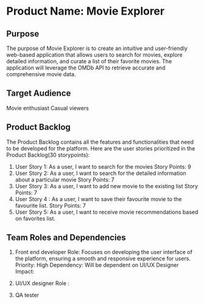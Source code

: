 # Product Name: Movie Explorer

## Purpose

The purpose of Movie Explorer is to create an intuitive and user-friendly web-based application that allows users to search for movies, explore detailed information, and curate a list of their favorite movies. The application will leverage the OMDb API to retrieve accurate and comprehensive movie data.

## Target Audience

Movie enthusiast
Casual viewers

## Product Backlog

The Product Backlog contains all the features and functionalities that need to be developed for the platform. Here are the user stories prioritized in the Product Backlog(30 storypoints):

1. User Story 1: As a user, I want to search for the movies
   Story Points: 9
2. User Story 2: As a user, I want to search for the detailed information about a particular movie
   Story Points: 7
3. User Story 3: As a user, I want to add new movie to the existing list
   Story Points: 7
4. User Story 4 : As a user, I want to save their favourite movie to the favourite list.
   Story Points: 7
5. User Story 5: As a user, I want to receive movie recommendations based on favorites list.

## Team Roles and Dependencies

1. Front end developer
   Role: Focuses on developing the user interface of the platform, ensuring a smooth and responsive experience for users.
   Priority: High
   Dependency: Will be dependent on UI/UX Designer
   Impact:

2. UI/UX designer
   Role :

3. QA tester
